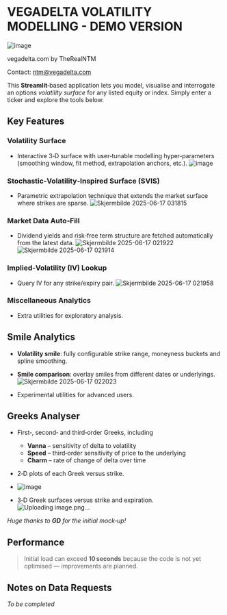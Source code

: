 # VEGADELTA VOLATILITY MODELLING - DEMO VERSION

![image](https://github.com/user-attachments/assets/030b2c70-50be-43b8-9276-61ff84e152a2)

vegadelta.com by TheRealNTM

Contact: ntm@vegadelta.com

This **Streamlit**‑based application lets you model, visualise and interrogate an options *volatility surface* for any listed equity or index. Simply enter a ticker and explore the tools below.

## Key Features

### Volatility Surface

* Interactive 3‑D surface with user‑tunable modelling hyper‑parameters (smoothing window, fit method, extrapolation anchors, etc.).
![image](https://github.com/user-attachments/assets/f8d4d42e-b75d-4071-984e-a73a2a55cc6d)


### Stochastic‑Volatility‑Inspired Surface (SVIS)

* Parametric extrapolation technique that extends the market surface where strikes are sparse.
![Skjermbilde 2025-06-17 031815](https://github.com/user-attachments/assets/7cb59e63-8633-4287-90ea-3703abe1780e)

### Market Data Auto‑Fill

* Dividend yields and risk‑free term structure are fetched automatically from the latest data.
![Skjermbilde 2025-06-17 021922](https://github.com/user-attachments/assets/0f24a347-300e-4ba5-96e2-734574fc826a)
![Skjermbilde 2025-06-17 021914](https://github.com/user-attachments/assets/6db66542-9890-421d-b9e2-f20de65ca422)

### Implied‑Volatility (IV) Lookup

* Query IV for any strike/expiry pair.
![Skjermbilde 2025-06-17 021958](https://github.com/user-attachments/assets/ef43aede-087f-4114-8182-39297bf5c6e3)


### Miscellaneous Analytics

* Extra utilities for exploratory analysis.

## Smile Analytics

* **Volatility smile**: fully configurable strike range, moneyness buckets and spline smoothing.
* **Smile comparison**: overlay smiles from different dates or underlyings.
  ![Skjermbilde 2025-06-17 022023](https://github.com/user-attachments/assets/4b5d3142-f902-4f0d-9331-f544f56f138b)

* Experimental utilities for advanced users.

## Greeks Analyser

* First‑, second‑ and third‑order Greeks, including

  * **Vanna** – sensitivity of delta to volatility
  * **Speed** – third‑order sensitivity of price to the underlying
  * **Charm** – rate of change of delta over time
* 2‑D plots of each Greek versus strike.
* ![image](https://github.com/user-attachments/assets/5324cf20-350b-4066-9d50-99e190b1e106)

* 3‑D Greek surfaces versus strike and expiration.
![Uploading image.png…]()

*Huge thanks to **GD** for the initial mock‑up!*

## Performance

> Initial load can exceed **10 seconds** because the code is not yet optimised — improvements are planned.

## Notes on Data Requests

*To be completed*
